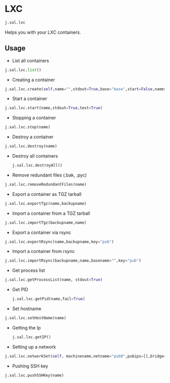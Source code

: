 # LXC

```python
j.sal.lxc
```

Helps you with your LXC containers.

## Usage

- List all containers

```python
j.sal.lxc.list()
```

- Creating a container

```python
j.sal.lxc.create(self,name="",stdout=True,base="base",start=False,nameserver="8.8.8.8",replace=True):
```

- Start a container

```python
j.sal.lxc.start(name,stdout=True,test=True)
```

- Stopping a container

```python
j.sal.lxc.stop(name)
```

- Destroy a container

```python
j.sal.lxc.destroy(name)
```

- Destroy all containers

  ```python
  j.sal.lxc.destroyAll()
  ```

- Remove redundant files (.bak, .pyc)

```python
j.sal.lxc.removeRedundantFiles(name)
```

- Export a container as TGZ tarball

```python
j.sal.lxc.exportTgz(name,backupname)
```

- Import a container from a TGZ tarball

```python
j.sal.lxc.importTgz(backupname,name)
```

- Export a container via rsync

```python
j.sal.lxc.exportRsync(name,backupname,key="pub")
```

- Import a container from rsync

```python
j.sal.lxc.importRsync(backupname,name,basename="",key="pub")
```

- Get process list

```python
j.sal.lxc.getProcessList(name, stdout=True)
```

- Get PID

  ```python
  j.sal.lxc.getPid(name,fail=True)
  ```

- Set hostname

```python
j.sal.lxc.setHostName(name)
```

- Getting the Ip

  ```python
  j.sal.lxc.getIP()
  ```

- Setting up a network

```python
j.sal.lxc.networkSet(self, machinename,netname="pub0",pubips=[],bridge="public",gateway=None)
```

- Pushing SSH key

```python
j.sal.lxc.pushSSHKey(name)
```
